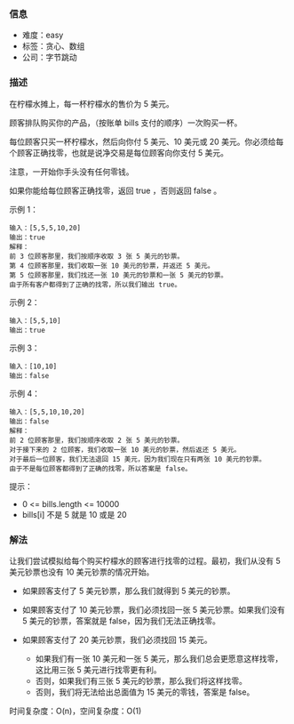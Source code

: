 ### 信息

- 难度：easy
- 标签：贪心、数组
- 公司：字节跳动

### 描述

在柠檬水摊上，每一杯柠檬水的售价为 5 美元。

顾客排队购买你的产品，（按账单 bills 支付的顺序）一次购买一杯。

每位顾客只买一杯柠檬水，然后向你付 5 美元、10 美元或 20 美元。你必须给每个顾客正确找零，也就是说净交易是每位顾客向你支付 5 美元。

注意，一开始你手头没有任何零钱。

如果你能给每位顾客正确找零，返回 true ，否则返回 false 。

示例 1：

```
输入：[5,5,5,10,20]
输出：true
解释：
前 3 位顾客那里，我们按顺序收取 3 张 5 美元的钞票。
第 4 位顾客那里，我们收取一张 10 美元的钞票，并返还 5 美元。
第 5 位顾客那里，我们找还一张 10 美元的钞票和一张 5 美元的钞票。
由于所有客户都得到了正确的找零，所以我们输出 true。
```

示例 2：

```
输入：[5,5,10]
输出：true
```

示例 3：

```
输入：[10,10]
输出：false
```

示例 4：

```
输入：[5,5,10,10,20]
输出：false
解释：
前 2 位顾客那里，我们按顺序收取 2 张 5 美元的钞票。
对于接下来的 2 位顾客，我们收取一张 10 美元的钞票，然后返还 5 美元。
对于最后一位顾客，我们无法退回 15 美元，因为我们现在只有两张 10 美元的钞票。
由于不是每位顾客都得到了正确的找零，所以答案是 false。
```


提示：

- 0 <= bills.length <= 10000
- bills[i] 不是 5 就是 10 或是 20 

### 解法

让我们尝试模拟给每个购买柠檬水的顾客进行找零的过程。最初，我们从没有 5 美元钞票也没有 10 美元钞票的情况开始。

- 如果顾客支付了 5 美元钞票，那么我们就得到 5 美元的钞票。

- 如果顾客支付了 10 美元钞票，我们必须找回一张 5 美元钞票。如果我们没有 5 美元的钞票，答案就是 false，因为我们无法正确找零。

- 如果顾客支付了 20 美元钞票，我们必须找回 15 美元。
  - 如果我们有一张 10 美元和一张 5 美元，那么我们总会更愿意这样找零，这比用三张 5 美元进行找零更有利。
  - 否则，如果我们有三张 5 美元的钞票，那么我们将这样找零。
  - 否则，我们将无法给出总面值为 15 美元的零钱，答案是 false。

时间复杂度：O(n)，空间复杂度：O(1)

